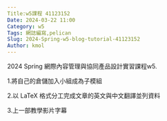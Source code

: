 ```yaml
---
Title:w5課程 41123152
Date: 2024-03-22 11:00
Category: w5
Tags: 網誌編寫,pelican
Slug: 2024-Spring-w5-blog-tutorial-41123152
Author: kmol
---
```


2024 Spring 網際內容管理與協同產品設計實習課程w5.

<!-- PELICAN_END_SUMMARY -->

1.將自己的倉儲加入小組成為子模組

2.以 LaTeX 格式分工完成文章的英文與中文翻譯並列資料

3.上一部教學影片字幕

